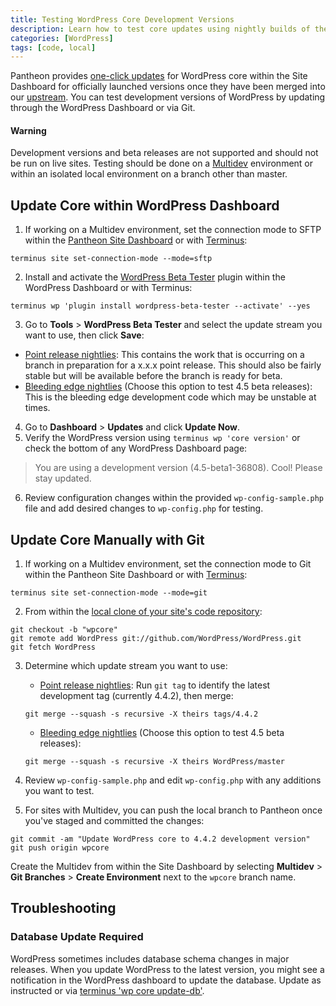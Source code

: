 ```yaml
---
title: Testing WordPress Core Development Versions
description: Learn how to test core updates using nightly builds of the current release or bleeding edge.
categories: [WordPress]
tags: [code, local]
---
```

Pantheon provides [one-click updates](/docs/upstream-updates/) for WordPress core within the Site Dashboard for officially launched versions once they have been merged into our [upstream](https://github.com/pantheon-systems/WordPress). You can test development versions of WordPress by updating through the WordPress Dashboard or via Git.

<div class="alert alert-danger">
<h4>Warning</h4>
Development versions and beta releases are not supported and should not be run on live sites. Testing should be done on a <a href="/docs/multidev/">Multidev</a> environment or within an isolated local environment on a branch other than master.
</div>

## Update Core within WordPress Dashboard
1. If working on a Multidev environment, set the connection mode to SFTP within the [Pantheon Site Dashboard](/docs/sftp/) or with [Terminus](/docs/terminus):

 ```
 terminus site set-connection-mode --mode=sftp
 ```

2. Install and activate the [WordPress Beta Tester](https://wordpress.org/plugins/wordpress-beta-tester/) plugin within the WordPress Dashboard or with Terminus:

 ```
 terminus wp 'plugin install wordpress-beta-tester --activate' --yes
 ```

3. Go to **Tools** > **WordPress Beta Tester** and select the update stream you want to use, then click **Save**:
  - [Point release nightlies](https://wordpress.org/download/nightly/): This contains the work that is occurring on a branch in preparation for a x.x.x point release. This should also be fairly stable but will be available before the branch is ready for beta.
  - [Bleeding edge nightlies](https://wordpress.org/download/beta) (Choose this option to test 4.5 beta releases): This is the bleeding edge development code which may be unstable at times.


4. Go to **Dashboard** > **Updates** and click **Update Now**.
5. Verify the WordPress version using `terminus wp 'core version'` or check the bottom of any WordPress Dashboard page:

  > You are using a development version (4.5-beta1-36808). Cool! Please stay updated.

6. Review configuration changes within the provided `wp-config-sample.php` file and add desired changes to `wp-config.php` for testing.


## Update Core Manually with Git
1. If working on a Multidev environment, set the connection mode to Git within the Pantheon Site Dashboard or with [Terminus](/docs/terminus):

 ```
 terminus site set-connection-mode --mode=git
 ```

2. From within the [local clone of your site's code repository](/docs/git/#clone-your-site-codebase):

 ```
 git checkout -b "wpcore"
 git remote add WordPress git://github.com/WordPress/WordPress.git
 git fetch WordPress
 ```
3. Determine which update stream you want to use:
    - [Point release nightlies](https://wordpress.org/download/nightly/):
     Run `git tag` to identify the latest development tag (currently 4.4.2), then merge:

     ```
     git merge --squash -s recursive -X theirs tags/4.4.2
     ```
    - [Bleeding edge nightlies](https://wordpress.org/download/beta) (Choose this option to test 4.5 beta releases):

     ```
     git merge --squash -s recursive -X theirs WordPress/master
     ```

4. Review `wp-config-sample.php` and edit `wp-config.php` with any additions you want to test.

5. For sites with Multidev, you can push the local branch to Pantheon once you've staged and committed the changes:

 ```
 git commit -am "Update WordPress core to 4.4.2 development version"
 git push origin wpcore
 ```

Create the Multidev from within the Site Dashboard by selecting **Multidev** > **Git Branches** > **Create Environment** next to the `wpcore` branch name.

## Troubleshooting

### Database Update Required
WordPress sometimes includes database schema changes in major releases. When you update WordPress to the latest version, you might see a notification in the WordPress dashboard to update the database. Update as instructed or via [terminus 'wp core update-db'](/docs/terminus).

